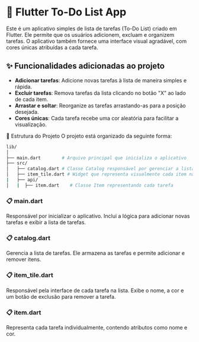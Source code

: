 # 📝 Flutter To-Do List App

Este é um aplicativo simples de lista de tarefas (To-Do List) criado em Flutter. Ele permite que os usuários adicionem, excluam e organizem tarefas. O aplicativo também fornece uma interface visual agradável, com cores únicas atribuídas a cada tarefa.

## ✨ Funcionalidades adicionadas ao projeto
- **Adicionar tarefas**: Adicione novas tarefas à lista de maneira simples e rápida.
- **Excluir tarefas**: Remova tarefas da lista clicando no botão "X" ao lado de cada item.
- **Arrastar e soltar**: Reorganize as tarefas arrastando-as para a posição desejada.
- **Cores únicas**: Cada tarefa recebe uma cor aleatória para facilitar a visualização.

📂 Estrutura do Projeto
O projeto está organizado da seguinte forma:

```bash
lib/
│
├── main.dart        # Arquivo principal que inicializa o aplicativo
├── src/
│   ├── catalog.dart # Classe Catalog responsável por gerenciar a lista de tarefas
│   ├── item_tile.dart # Widget que representa visualmente cada item na lista
|   ├── api/
│   |  ├── item.dart    # Classe Item representando cada tarefa
```

### 📋 main.dart
Responsável por inicializar o aplicativo. Inclui a lógica para adicionar novas tarefas e exibir a lista de tarefas.

### 📋 catalog.dart
Gerencia a lista de tarefas. Ele armazena as tarefas e permite adicionar e remover itens.

### 📋 item_tile.dart
Responsável pela interface de cada tarefa na lista. Exibe o nome, a cor e um botão de exclusão para remover a tarefa.

### 📋 item.dart
Representa cada tarefa individualmente, contendo atributos como nome e cor.
